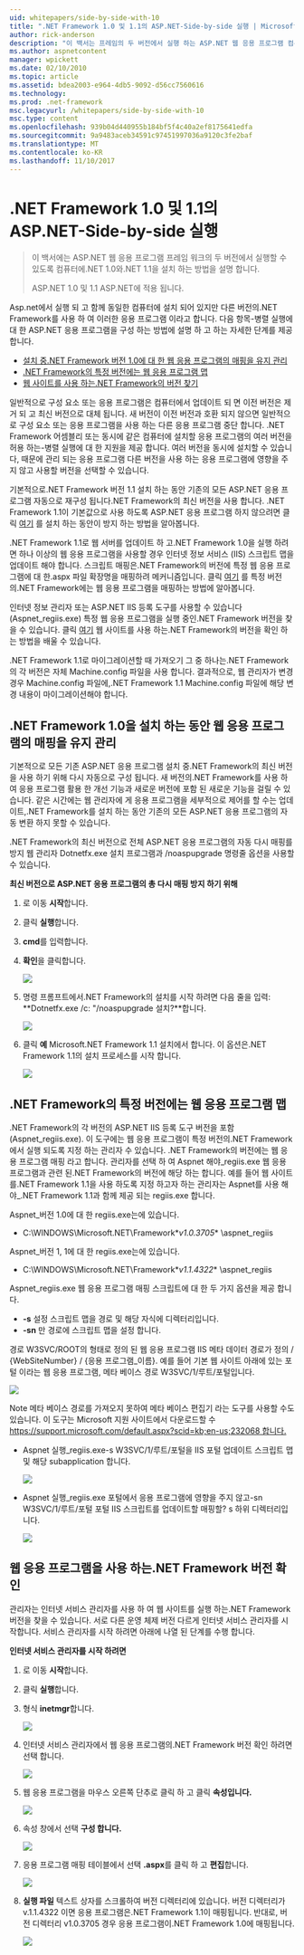 ```yaml
---
uid: whitepapers/side-by-side-with-10
title: ".NET Framework 1.0 및 1.1의 ASP.NET-Side-by-side 실행 | Microsoft Docs"
author: rick-anderson
description: "이 백서는 프레임의 두 버전에서 실행 하는 ASP.NET 웹 응용 프로그램 컴퓨터에.NET 1.0와.NET 1.1을 설치 하는 방법에 설명..."
ms.author: aspnetcontent
manager: wpickett
ms.date: 02/10/2010
ms.topic: article
ms.assetid: bdea2003-e964-4db5-9092-d56cc7560616
ms.technology: 
ms.prod: .net-framework
msc.legacyurl: /whitepapers/side-by-side-with-10
msc.type: content
ms.openlocfilehash: 939b04d440955b184bf5f4c40a2ef8175641edfa
ms.sourcegitcommit: 9a9483aceb34591c97451997036a9120c3fe2baf
ms.translationtype: MT
ms.contentlocale: ko-KR
ms.lasthandoff: 11/10/2017
---
```

<a name="aspnet-side-by-side-execution-of-net-framework-10-and-11"></a>.NET Framework 1.0 및 1.1의 ASP.NET-Side-by-side 실행
====================
> 이 백서에는 ASP.NET 웹 응용 프로그램 프레임 워크의 두 버전에서 실행할 수 있도록 컴퓨터에.NET 1.0와.NET 1.1을 설치 하는 방법을 설명 합니다.
> 
> ASP.NET 1.0 및 1.1 ASP.NET에 적용 됩니다.


Asp.net에서 실행 되 고 함께 동일한 컴퓨터에 설치 되어 있지만 다른 버전의.NET Framework를 사용 하 여 이러한 응용 프로그램 이라고 합니다. 다음 항목-병렬 실행에 대 한 ASP.NET 응용 프로그램을 구성 하는 방법에 설명 하 고 하는 자세한 단계를 제공 합니다.

- [설치 중.NET Framework 버전 1.0에 대 한 웹 응용 프로그램의 매핑을 유지 관리](#1)
- [.NET Framework의 특정 버전에는 웹 응용 프로그램 맵](#2)
- [웹 사이트를 사용 하는.NET Framework의 버전 찾기](#3)

일반적으로 구성 요소 또는 응용 프로그램은 컴퓨터에서 업데이트 되 면 이전 버전은 제거 되 고 최신 버전으로 대체 됩니다. 새 버전이 이전 버전과 호환 되지 않으면 일반적으로 구성 요소 또는 응용 프로그램을 사용 하는 다른 응용 프로그램 중단 합니다. .NET Framework 어셈블리 또는 동시에 같은 컴퓨터에 설치할 응용 프로그램의 여러 버전을 허용 하는-병렬 실행에 대 한 지원을 제공 합니다. 여러 버전을 동시에 설치할 수 있습니다, 때문에 관리 되는 응용 프로그램 다른 버전을 사용 하는 응용 프로그램에 영향을 주지 않고 사용할 버전을 선택할 수 있습니다.

기본적으로.NET Framework 버전 1.1 설치 하는 동안 기존의 모든 ASP.NET 응용 프로그램 자동으로 재구성 됩니다.NET Framework의 최신 버전을 사용 합니다. .NET Framework 1.1이 기본값으로 사용 하도록 ASP.NET 응용 프로그램 하지 않으려면 클릭 [여기](#1) 를 설치 하는 동안이 방지 하는 방법을 알아봅니다.

.NET Framework 1.1로 웹 서버를 업데이트 하 고.NET Framework 1.0을 실행 하려면 하나 이상의 웹 응용 프로그램을 사용할 경우 인터넷 정보 서비스 (IIS) 스크립트 맵을 업데이트 해야 합니다. 스크립트 매핑은.NET Framework의 버전에 특정 웹 응용 프로그램에 대 한.aspx 파일 확장명을 매핑하려 메커니즘입니다. 클릭 [여기](#2) 를 특정 버전의.NET Framework에는 웹 응용 프로그램을 매핑하는 방법에 알아봅니다.

인터넷 정보 관리자 또는 ASP.NET IIS 등록 도구를 사용할 수 있습니다 (Aspnet\_regiis.exe) 특정 웹 응용 프로그램을 실행 중인.NET Framework 버전을 찾을 수 있습니다. 클릭 [여기](#3) 웹 사이트를 사용 하는.NET Framework의 버전을 확인 하는 방법을 배울 수 있습니다.

.NET Framework 1.1로 마이그레이션할 때 가져오기 그 중 하나는.NET Framework의 각 버전은 자체 Machine.config 파일을 사용 합니다. 결과적으로, 웹 관리자가 변경 경우 Machine.config 파일에,.NET Framework 1.1 Machine.config 파일에 해당 변경 내용이 마이그레이션해야 합니다.

<a id="1"></a>

## <a name="maintaining-your-web-applications-mapping-to-net-framework-10-during-installation"></a>.NET Framework 1.0을 설치 하는 동안 웹 응용 프로그램의 매핑을 유지 관리

기본적으로 모든 기존 ASP.NET 응용 프로그램 설치 중.NET Framework의 최신 버전을 사용 하기 위해 다시 자동으로 구성 됩니다. 새 버전의.NET Framework를 사용 하 여 응용 프로그램 활용 한 개선 기능과 새로운 버전에 포함 된 새로운 기능을 걸릴 수 있습니다. 같은 시간에는 웹 관리자에 게 응용 프로그램을 세부적으로 제어를 할 수는 업데이트,.NET Framework를 설치 하는 동안 기존의 모든 ASP.NET 응용 프로그램의 자동 변환 하지 못할 수 있습니다.

.NET Framework의 최신 버전으로 전체 ASP.NET 응용 프로그램의 자동 다시 매핑를 방지 웹 관리자 Dotnetfx.exe 설치 프로그램과 /noaspupgrade 명령줄 옵션을 사용할 수 있습니다.

**최신 버전으로 ASP.NET 응용 프로그램의 총 다시 매핑 방지 하기 위해**

1. 로 이동 **시작**합니다.
2. 클릭 **실행**합니다.
3. **cmd**를 입력합니다.
4. **확인**을 클릭합니다.  
  
    ![](side-by-side-with-10/_static/image1.gif)
5. 명령 프롬프트에서.NET Framework의 설치를 시작 하려면 다음 줄을 입력: **Dotnetfx.exe /c: "/noaspupgrade 설치?**합니다.  
  
    ![](side-by-side-with-10/_static/image2.gif)
6. 클릭 **예** Microsoft.NET Framework 1.1 설치에서 합니다. 이 옵션은.NET Framework 1.1의 설치 프로세스를 시작 합니다.  
  
    ![](side-by-side-with-10/_static/image3.gif)

<a id="2"></a>

## <a name="map-a-web-application-to-a-specific-version-of-the-net-framework"></a>.NET Framework의 특정 버전에는 웹 응용 프로그램 맵

.NET Framework의 각 버전의 ASP.NET IIS 등록 도구 버전을 포함 (Aspnet\_regiis.exe). 이 도구에는 웹 응용 프로그램이 특정 버전의.NET Framework에서 실행 되도록 지정 하는 관리자 수 있습니다. .NET Framework의 버전에는 웹 응용 프로그램 매핑 라고 합니다. 관리자를 선택 하 여 Aspnet 해야\_regiis.exe 웹 응용 프로그램과 관련 된.NET Framework의 버전에 해당 하는 합니다. 예를 들어 웹 사이트를.NET Framework 1.1을 사용 하도록 지정 하고자 하는 관리자는 Aspnet를 사용 해야\_.NET Framework 1.1과 함께 제공 되는 regiis.exe 합니다.

Aspnet\_버전 1.0에 대 한 regiis.exe는에 있습니다.

- C:\WINDOWS\Microsoft.NET\Framework\**v1.0.3705** \aspnet\_regiis

Aspnet\_버전 1, 1에 대 한 regiis.exe는에 있습니다.

- C:\WINDOWS\Microsoft.NET\Framework\**v1.1.4322** \aspnet\_regiis

Aspnet\_regiis.exe 웹 응용 프로그램 매핑 스크립트에 대 한 두 가지 옵션을 제공 합니다.

- **-s** 설정 스크립트 맵을 경로 및 해당 자식에 디렉터리입니다.
- **-sn** 만 경로에 스크립트 맵을 설정 합니다.

경로 W3SVC/ROOT의 형태로 정의 된 웹 응용 프로그램 IIS 메타 데이터 경로가 정의 / {WebSiteNumber} / {응용 프로그램\_이름}. 예를 들어 기본 웹 사이트 아래에 있는 포털 이라는 웹 응용 프로그램, 메타 베이스 경로 W3SVC/1/루트/포털입니다.

![](side-by-side-with-10/_static/image4.gif)

Note 메타 베이스 경로를 가져오지 못하여 메타 베이스 편집기 라는 도구를 사용할 수도 있습니다. 이 도구는 Microsoft 지원 사이트에서 다운로드할 수 [https://support.microsoft.com/default.aspx?scid=kb;en-us;232068 합니다.](https://support.microsoft.com/default.aspx?scid=kb;en-us;232068)

- Aspnet 실행\_regiis.exe-s W3SVC/1/루트/포털을 IIS 포털 업데이트 스크립트 맵 및 해당 subapplication 합니다.  
  
    ![](side-by-side-with-10/_static/image5.gif)

- Aspnet 실행\_regiis.exe 포털에서 응용 프로그램에 영향을 주지 않고-sn W3SVC/1/루트/포털 포털 IIS 스크립트를 업데이트할 매핑할? s 하위 디렉터리입니다.  
  
    ![](side-by-side-with-10/_static/image6.gif)

<a id="3"></a>

## <a name="find-the-net-framework-version-that-a-web-application-is-using"></a>웹 응용 프로그램을 사용 하는.NET Framework 버전 확인

관리자는 인터넷 서비스 관리자를 사용 하 여 웹 사이트를 실행 하는.NET Framework 버전을 찾을 수 있습니다. 서로 다른 운영 체제 버전 다르게 인터넷 서비스 관리자를 시작합니다. 서비스 관리자를 시작 하려면 아래에 나열 된 단계를 수행 합니다.

**인터넷 서비스 관리자를 시작 하려면**

1. 로 이동 **시작**합니다.
2. 클릭 **실행**합니다.
3. 형식 **inetmgr**합니다.  
  
    ![](side-by-side-with-10/_static/image7.gif)
4. 인터넷 서비스 관리자에서 웹 응용 프로그램의.NET Framework 버전 확인 하려면 선택 합니다.  
  
    ![](side-by-side-with-10/_static/image8.gif)
5. 웹 응용 프로그램을 마우스 오른쪽 단추로 클릭 하 고 클릭 **속성입니다.**  
  
    ![](side-by-side-with-10/_static/image9.gif)
6. 속성 창에서 선택 **구성 합니다.**  
  
    ![](side-by-side-with-10/_static/image10.gif)
7. 응용 프로그램 매핑 테이블에서 선택 **.aspx**를 클릭 하 고 **편집**합니다.  
  
    ![](side-by-side-with-10/_static/image11.gif)
8. **실행 파일** 텍스트 상자를 스크롤하여 버전 디렉터리에 있습니다. 버전 디렉터리가 v.1.1.4322 이면 응용 프로그램은.NET Framework 1.1이 매핑됩니다. 반대로, 버전 디렉터리 v1.0.3705 경우 응용 프로그램이.NET Framework 1.0에 매핑됩니다.  
  
    ![](side-by-side-with-10/_static/image12.gif)

